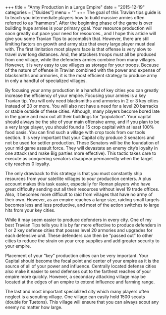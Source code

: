 +++
title = "Army Production in a Large Empire"
date = "2015-12-19"
categories = ["Guides"]
menu = ""
+++
The goal of this Travian tips guide is to teach you intermediate players how to build massive armies often referred to as “hammers”. After the beginning phase of the game is over building huge armies is your primary goal. Your resource production will soon greatly out pace your need for resources., and I hope this article will give you some Travian Tips to accomplish that. However, there are still limiting factors on growth and army size that every large player must deal with. The first limitation most players face is that offense is very slow to travel over long distances. And, the attackers troops must all be produced from one village, while the defenders armies combine from many villages. However, it is very easy to use villages as storage for your troops. Because of the nature of offense in Travian combined with the power and expense of blacksmiths and armories, it is the most efficient strategy to produce army in only a handful of specialized villages.

By focusing your army production in a handful of key cities you can greatly increase the efficiency of your empire. Focusing your armies is a key Travian tip. You will only need blacksmiths and armories in 2 or 3 key cities instead of 20 or more. You will also not have a need for a level 20 barracks or stable outside of these cities. Although, many players become bored late in the game and max out all their buildings for “population”. Your capital should always be the site of your main offensive army, and if you plan to be a very large player, you should found a 15 crop capital with at least 100% food oasis. You can find such a village with crop tools from our tools section. It is very important that your Capital city produce 3 senators and not be used for settler production. These Senators will be the foundation of your mid game assault force. They will devastate an enemy city’s loyalty in one attack (and make Big parties more effective). This tactic takes care to execute as conquering senators disappear permanently when the target city reaches 0 loyalty.

The only drawback to this strategy is that you must constantly ship resources from your satellite villages to your production centers. A plus account makes this task easier, especially for Roman players who have great difficulty sending out all their resources without level 19 trade offices. Also, it becomes more difficult to raid from villages that have no army of their own. However, as an empire reaches a large size, raiding small targets becomes less and less productive, and most of the action switches to large hits from your key cities.

While it may seem easier to produce defenders in every city. One of my best Travian Tips tells you it is by far more effective to produce defenders in 1 or 2 key defense cities that posses level 20 armories and upgrades for each defensive unit. These defenders can then be “passed out” to other cities to reduce the strain on your crop supplies and add greater security to your empire.

Placement of your “key” production cities can be very important. Your Capital should become the focal point and center of your empire as it is the source of all of your power and influence. Centrally located defense cities also make it easier to send defenses out to the farthest reaches of your empire more quickly. However, a secondary attacking village may be located at the edges of an empire to extend influence and farming range.

The last and most important specialized city which many players often neglect is a scouting village. One village can easily hold 1500 scouts (double for Tuetons). This village will ensure that you can always scout any enemy no matter how large.